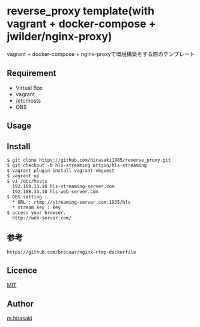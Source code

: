 reverse_proxy template(with vagrant + docker-compose + jwilder/nginx-proxy)
====

vagrant + docker-compose + nginx-proxyで環境構築をする際のテンプレート

## Requirement
* Virtual Box
* vagrant
* /etc/hosts
* OBS

## Usage

## Install
```
$ git clone https://github.com/hirasaki1985/reverse_proxy.git
$ git checkout -b hls-streaming origin/hls-streaming
$ vagrant plugin install vagrant-vbguest
$ vagrant up
$ vi /etc/hosts
  192.168.33.10 hls-streaming-server.com
  192.168.33.10 hls-web-server.com
$ OBS setting
  * URL : rtmp://streaming-server.com:1935/hls
  * stream key : key
$ access your browser.
  http://web-server.com/
```

## 参考
```
https://github.com/brocaar/nginx-rtmp-dockerfile
```

## Licence

[MIT](https://github.com/hirasaki1985/reverse_proxy/raw/master/LICENSE)

## Author

[m.hirasaki](https://github.com/hirasaki1985)
